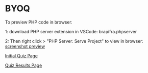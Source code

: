 # BYOQ

To preview PHP code in browser:

1: download PHP server extension in VSCode:  brapifra.phpserver


2: Then right click > "PHP Server: Serve Project" to view in browser: [screenshot preview](https://github.com/tlaltenango/BYOQ/blob/master/image1.png?raw=true)

[Initial Quiz Page](https://github.com/tlaltenango/BYOQ/blob/master/quiz.png?raw=true)

[Quiz Results Page](https://github.com/tlaltenango/BYOQ/blob/master/results.png?raw=true)
